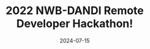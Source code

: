 ---
title: "2022 NWB-DANDI Remote Developer Hackathon!"
date: 2024-07-15
lastDate: 2024-07-18
comments: 12
time: "9:00 - 3:00"
register_btn: /
weight: 1
---